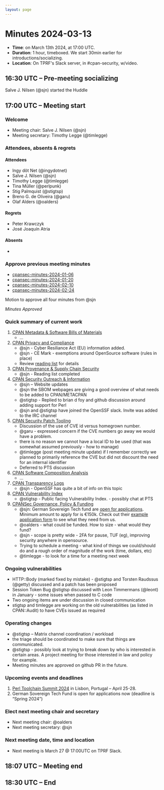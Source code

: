 ```yaml
---
layout: page
---
```


# Minutes 2024-03-13

* **Time**: on March 13th 2024, at 17:00 UTC.
* **Duration**: 1 hour, timeboxed. We start 30min earlier for introductions/socializing.
* **Location**: On TPRF's Slack server, in #cpan-security, w/video.

## 16:30 UTC – Pre-meeting socializing

Salve J. Nilsen (@sjn) started the Huddle

## 17:00 UTC – Meeting start

### Welcome

- Meeting chair: Salve J. Nilsen (@sjn)
- Meeting secretary: Timothy Legge (@timlegge)

### Attendees, absents & regrets

#### Attendees
- Ingy döt Net (@ingydotnet)
- Salve J. Nilsen (@sjn)
- Timothy Legge (@timlegge)
- Tina Müller (@perlpunk)
- Stig Palmquist (@stigtsp)
- Breno G. de Oliveira (@garu)
- Olaf Alders (@oalders)

#### Regrets
- Peter Krawczyk
- José Joaquín Atria

#### Absents
  -

### Approve previous meeting minutes

- [cpansec-minutes-2024-01-06](cpansec-minutes-2024-02-06.md)
- [cpansec-minutes-2024-01-20](cpansec-minutes-2024-01-20.md)
- [cpansec-minutes-2024-02-10](cpansec-minutes-2024-02-10.md)
- [cpansec-minutes-2024-02-24](cpansec-minutes-2024-02-24.md)

Motion to approve all four minutes from @sjn

*Minutes Approved*

### Quick summary of current work

1. [CPAN Metadata & Software Bills of Materials](https://github.com/orgs/CPAN-Security/projects/1)
    - …
2. [CPAN Privacy and Compliance](https://github.com/orgs/CPAN-Security/projects/9)
    - @sjn - Cyber Resiliance Act (EU) information added.
    - @sjn - CE Mark - exemptions around OpenSource software (rules in place)
    - Review [reading list](https://security.metacpan.org/docs/readinglist.html) for details
3. [CPAN Provenance & Supply Chain Security](https://github.com/orgs/CPAN-Security/projects/3)
    - @sjn - Reading list completed
4. [CPAN Security Outreach & Information](https://github.com/orgs/CPAN-Security/projects/12)
    - @sjn – Website updates
    - @sjn the SBOM webpages are giving a good overview of what needs to be added to CPAN/METACPAN
    - @stigtsp - Replied to brian d foy and github discussion around adding support for Perl
    - @sjn and @stigtsp have joined the OpenSSF slack. Invite was added to the IRC channel
5. [CPAN Security Patch Tooling](https://github.com/orgs/CPAN-Security/projects/11)
    - Discussion of the use of CVE id versus homegrown number.
    - @garu - expressed concern if the CVE numbers go away we would have a problem.
    - there is no reason we cannot have a local ID to be used (that was somewhat assumed previously - how to manage)
    - @timlegge (post meeting minute update) if I remember correctly we planned to primarily reference the CVE but did not discount the need for an internal identifier
    - Deferred to PTS discussion
6. [CPAN Software Composition Analysis](https://github.com/orgs/CPAN-Security/projects/6)
    - …
7. [CPAN Transparency Logs](https://github.com/orgs/CPAN-Security/projects/2)
    - @sjn - OpenSSF has quite a bit of info on this topic
8. [CPAN Vulnerability Index](https://github.com/orgs/CPAN-Security/projects/10)
    - @stigtsp - Public facing Vulnerability Index. - possibly chat at PTS
9. [CPANSec Governance, Policy & Funding](https://github.com/orgs/CPAN-Security/projects/7)
    - @sjn: German Sovereign Tech fund are [open for applications](https://www.sovereigntechfund.de/programs/applications). Minimum amount to apply for is €150k. Check out their [example application form](https://www.sovereigntechfund.de/public/files/stf_blank_application_form.pdf) to see what they need from us.
   - @oalders - what could be funded.  How to size - what would they fund?
   - @sjn - scope is pretty wide - 2FA for pause, TUF (eg), improving security anywhere in opensource.
   - Trying to schedule a meeting - what kind of things we could/should do and a rough order of magnitude of the work (time, dollars, etc)
   - @timlegge - to look for a time for a meeting next week

### Ongoing vulnerabilities

- HTTP::Body (marked fixed by mistake) - @stigtsp and Torsten Raudssus (@getty) discussed and a patch has been proposed
- Session Token Bug @stigtsp discussed with Leon Timmermans (@leont) in January - some issues when passed to C code
- Two ongoing items are under discussion in closed communication
- stigtsp and timlegge are working on the old vulnerabilities (as listed in CPAN::Audit) to have CVEs issued as required

### Operating changes

- @stigtsp – Matrix channel coordination / workload
- the triage should be coordinated to make sure that things are communicated.
- @stigtsp - possibly look at trying to break down by who is interested in certain areas.  A project meeting for those interested in law and policy for example.
- Meeting minutes are approved on github PR in the future.

### Upcoming events and deadlines

1. [Perl Toolchain Summit 2024](https://perltoolchainsummit.org/pts2024/) in Lisbon, Portugal – April 25-28.
2. German Sovereign Tech Fund is open for applications now (deadline is “Spring 2024”)

### Elect next meeting chair and secretary

- Next meeting chair: @oalders
- Next meeting secretary: @sjn

### Next meeting date, time and location

- Next meeting is March 27 @ 17:00UTC on TPRF Slack.

## 18:07 UTC – Meeting end

## 18:30 UTC – End
